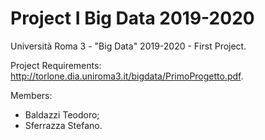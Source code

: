 # Project I Big Data 2019-2020

Università Roma 3 - "Big Data" 2019-2020 - First Project. <br />

Project Requirements: http://torlone.dia.uniroma3.it/bigdata/PrimoProgetto.pdf. <br /> 

Members:
* Baldazzi Teodoro;
* Sferrazza Stefano.

